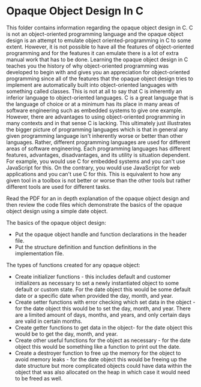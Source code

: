 # Opaque Object Design In C

This folder contains information regarding the opaque object design in C. C is not an object-oriented programming language and the opaque object design is an attempt to emulate object oriented-programming in C to some extent. However, it is not possible to have all the features of object-oriented programming and for the features it can emulate there is a lot of extra manual work that has to be done. Learning the opaque object design in C teaches you the history of why object-oriented programming was developed to begin with and gives you an appreciation for object-oriented programming since all of the features that the opaque object design tries to implement are automatically built into object-oriented languages with something called classes. This is not at all to say that C is inherently an inferior language to object-oriented languages. C is a great language that is the language of choice or at a minimum has its place in many areas of software engineering such as embedded systems to give one example. However, there are advantages to using object-oriented programming in many contexts and in that sense C is lacking. This ultimately just illustrates the bigger picture of programming languages which is that in general any given programming language isn't inherently worse or better than other languages. Rather, different programming languages are used for different areas of software engineering. Each programming languages has different features, advantages, disadvantages, and its utility is situation dependent. For example, you would use C for embedded systems and you can't use JavaScript for this. On the contrary, you would use JavaScript for web applications and you can't use C for this. This is equivalent to how any given tool in a toolbox is not better or worse than the other tools but rather different tools are used for different tasks. 

Read the PDF for an in depth explanation of the opaque object design and then review the code files which demonstrate the basics of the opaque object design using a simple date object.


The basics of the opaque object design:
- Put the opaque object handle and function declarations in the header file.
- Put the structure definition and function definitions in the implementation file.

The types of functions created for any opaque object:
- Create initializer functions - this includes default and customer initializers as necessary to set a newly instantiated object to some default or custom state. For the date object this would be some default date or a specific date when provided the day, month, and year.
- Create setter functions with error checking which set data in the object - for the date object this would be to set the day, month, and year. There are a limited amount of days, months, and years, and only certain days are valid in certain months.
- Create getter functions to get data in the object- for the date object this would be to get the day, month, and year.
- Create other useful functions for the object as necessary - for the date object this would be something like a function to print out the date.
- Create a destroyer function to free up the memory for the object to avoid memory leaks - for the date object this would be freeing up the date structure but more complicated objects could have data within the object that was also allocated on the heap in which case it would need to be freed as well.
